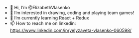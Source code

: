 - 👋 Hi, I’m @ElizabethVlasenko
- 👀 I’m interested in drawing, coding and playing team games!
- 🌱 I’m currently learning React + Redux
- 📫 How to reach me on linkedin: https://www.linkedin.com/in/yelyzaveta-vlasenko-060598/

<!---
ElizabethVlasenko/ElizabethVlasenko is a ✨ special ✨ repository because its `README.md` (this file) appears on your GitHub profile.
You can click the Preview link to take a look at your changes.
--->

